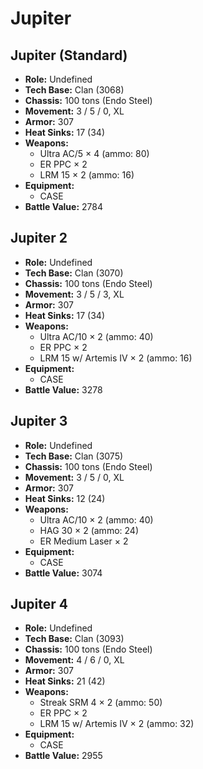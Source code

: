 # Jupiter
## Jupiter (Standard)
- **Role:** Undefined
- **Tech Base:** Clan (3068)
- **Chassis:** 100 tons (Endo Steel)
- **Movement:** 3 / 5 / 0, XL
- **Armor:** 307
- **Heat Sinks:** 17 (34)
- **Weapons:**
  - Ultra AC/5 × 4 (ammo: 80)
  - ER PPC × 2
  - LRM 15 × 2 (ammo: 16)
- **Equipment:**
  - CASE
- **Battle Value:** 2784

## Jupiter 2
- **Role:** Undefined
- **Tech Base:** Clan (3070)
- **Chassis:** 100 tons (Endo Steel)
- **Movement:** 3 / 5 / 3, XL
- **Armor:** 307
- **Heat Sinks:** 17 (34)
- **Weapons:**
  - Ultra AC/10 × 2 (ammo: 40)
  - ER PPC × 2
  - LRM 15 w/ Artemis IV × 2 (ammo: 16)
- **Equipment:**
  - CASE
- **Battle Value:** 3278

## Jupiter 3
- **Role:** Undefined
- **Tech Base:** Clan (3075)
- **Chassis:** 100 tons (Endo Steel)
- **Movement:** 3 / 5 / 0, XL
- **Armor:** 307
- **Heat Sinks:** 12 (24)
- **Weapons:**
  - Ultra AC/10 × 2 (ammo: 40)
  - HAG 30 × 2 (ammo: 24)
  - ER Medium Laser × 2
- **Equipment:**
  - CASE
- **Battle Value:** 3074

## Jupiter 4
- **Role:** Undefined
- **Tech Base:** Clan (3093)
- **Chassis:** 100 tons (Endo Steel)
- **Movement:** 4 / 6 / 0, XL
- **Armor:** 307
- **Heat Sinks:** 21 (42)
- **Weapons:**
  - Streak SRM 4 × 2 (ammo: 50)
  - ER PPC × 2
  - LRM 15 w/ Artemis IV × 2 (ammo: 32)
- **Equipment:**
  - CASE
- **Battle Value:** 2955

